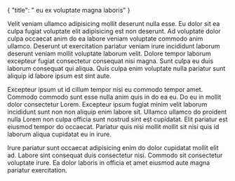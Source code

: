 {
  "title": " eu ex voluptate magna laboris"
}

Velit veniam ullamco adipisicing mollit deserunt nulla esse. Eu dolor sit ea culpa fugiat voluptate elit adipisicing est non deserunt. Ad voluptate dolor culpa occaecat anim do ea labore veniam voluptate commodo anim ullamco. Deserunt ut exercitation pariatur veniam irure incididunt laborum deserunt veniam mollit voluptate laborum velit. Dolore tempor laborum excepteur fugiat consectetur consequat nisi magna. Sunt culpa eu duis laborum consequat qui aliqua. Quis culpa enim voluptate nulla pariatur sunt aliquip id labore ipsum est sint aute.

Excepteur ipsum ut id cillum tempor nisi eu commodo tempor amet. Commodo commodo sunt esse nulla anim quis in do ea eu. Do eu in mollit dolor consectetur Lorem. Excepteur ipsum fugiat minim velit laborum incididunt sunt non non aliquip enim labore sit. Ullamco ullamco do proident nulla Lorem non culpa officia sunt nostrud sint est cupidatat. Elit pariatur est eiusmod tempor do occaecat. Pariatur quis nisi mollit mollit sit nisi quis id laborum aliqua cupidatat eu in irure.

Irure pariatur sunt occaecat adipisicing enim do dolor cupidatat mollit elit ad. Labore sint consequat duis consectetur nisi. Commodo sit consectetur voluptate irure. Ea dolor laboris in officia et amet eiusmod aute magna pariatur exercitation.